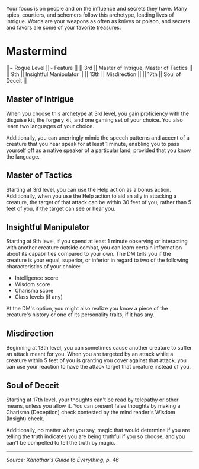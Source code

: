 Your focus is on people and on the influence and secrets they have. Many spies, courtiers, and schemers follow this archetype, leading lives of intrigue. Words are your weapons as often as knives or poison, and secrets and favors are some of your favorite treasures.

# Mastermind

||~ Rogue Level ||~ Feature ||
|| 3rd || Master of Intrigue, Master of Tactics ||
|| 9th || Insightful Manipulator ||
|| 13th || Misdirection ||
|| 17th || Soul of Deceit ||

## Master of Intrigue

When you choose this archetype at 3rd level, you gain proficiency with the disguise kit, the forgery kit, and one gaming set of your choice. You also learn two languages of your choice.

Additionally, you can unerringly mimic the speech patterns and accent of a creature that you hear speak for at least 1 minute, enabling you to pass yourself off as a native speaker of a particular land, provided that you know the language.

## Master of Tactics

Starting at 3rd level, you can use the Help action as a bonus action. Additionally, when you use the Help action to aid an ally in attacking a creature, the target of that attack can be within 30 feet of you, rather than 5 feet of you, if the target can see or hear you.

## Insightful Manipulator

Starting at 9th level, if you spend at least 1 minute observing or interacting with another creature outside combat, you can learn certain information about its capabilities compared to your own. The DM tells you if the creature is your equal, superior, or inferior in regard to two of the following characteristics of your choice:

* Intelligence score
* Wisdom score
* Charisma score
* Class levels (if any)

At the DM's option, you might also realize you know a piece of the creature's history or one of its personality traits, if it has any.

## Misdirection

Beginning at 13th level, you can sometimes cause another creature to suffer an attack meant for you. When you are targeted by an attack while a creature within 5 feet of you is granting you cover against that attack, you can use your reaction to have the attack target that creature instead of you.

## Soul of Deceit

Starting at 17th level, your thoughts can't be read by telepathy or other means, unless you allow it. You can present false thoughts by making a Charisma (Deception) check contested by the mind reader's Wisdom (Insight) check.

Additionally, no matter what you say, magic that would determine if you are telling the truth indicates you are being truthful if you so choose, and you can't be compelled to tell the truth by magic.

----

*Source: Xanathar's Guide to Everything, p. 46*